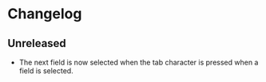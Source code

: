 # Changelog

## Unreleased

* The next field is now selected when the tab character is pressed when a field is
  selected.
